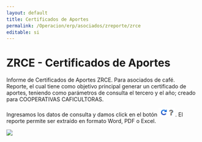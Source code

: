 ```yaml
---
layout: default  
title: Certificados de Aportes  
permalink: /Operacion/erp/asociados/zreporte/zrce  
editable: si  
---  
```


# ZRCE - Certificados de Aportes  

Informe de Certificados de Aportes ZRCE. Para asociados de café.  
Reporte, el cual tiene como objetivo principal generar un certificado de aportes, teniendo como parámetros de consulta el tercero y el año; creado para COOPERATIVAS CAFICULTORAS.  

Ingresamos los datos de consulta y damos click en el botón ![](actualizar.png). El reporte permite ser extraído en formato Word, PDF o Excel.   

![](zrce.png)  